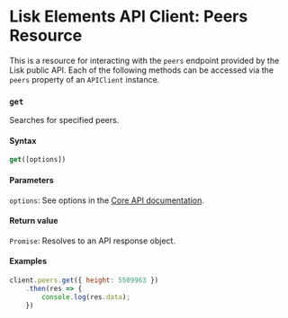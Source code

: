 # Lisk Elements API Client: Peers Resource

This is a resource for interacting with the `peers` endpoint provided by the Lisk public API. Each of the following methods can be accessed via the `peers` property of an `APIClient` instance.

### `get`

Searches for specified peers.

#### Syntax

```js
get([options])
```

#### Parameters

`options`: See options in the [Core API documentation](/lisk-core/user-guide/api/1-0/1-0.json).

#### Return value

`Promise`: Resolves to an API response object.

#### Examples

```js
client.peers.get({ height: 5509963 })
    .then(res => {
        console.log(res.data);
    })
```
